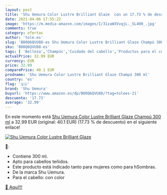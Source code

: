```yaml
---
layout: post
title: 'Shu Uemura Color Lustre Brilliant Glaze  con un 17.73 % de descuento'
date: 2021-04-06 17:55:22
image: 'https://m.media-amazon.com/images/I/31zaW3VvqjL._SL400_.jpg'
comments: true
category: ofertas
author: 'tole.es'
slug: 'B00Q6QVU88-es Shu Uemura Color Lustre Brilliant Glaze Champú 300 ml'
sku: 'B00Q6QVU88-es'
tags: [ 'Belleza','Champús','Cuidado del cabello','Productos para el cuidado del cabello','champú','shu uemura', ]
actualPrice: 32.99 EUR
currency: EUR
price: 32.99
comparePrice: 40.1 EUR
prodname: 'Shu Uemura Color Lustre Brilliant Glaze Champú 300 ml'
country: 'es'
flag: '🇪🇸'
brand: 'Shu Uemura'
buyurl: 'https://www.amazon.es/dp/B00Q6QVU88/?tag=tolees-21'
descuento: '17.73'
average: '32.99'
---
```


En este momento está [Shu Uemura Color Lustre Brilliant Glaze Champú 300 ml](https://www.amazon.es/dp/B00Q6QVU88/?tag=tolees-21) a 32.99 EUR (original: 40.1 EUR) (17.73 %  de descuento) en el siguiente enlace!

[![Shu Uemura Color Lustre Brilliant Glaze ](https://m.media-amazon.com/images/I/31zaW3VvqjL._SL400_.jpg)](https://www.amazon.es/dp/B00Q6QVU88/?tag=tolees-21)

🔎:

- Contiene 300 ml.
- Apto para cabellos teñidos.
- Este producto está indicado tanto para mujeres como para hSombras.
- De la marca Shu Uemura.
- Para el cabello: con color

[🛒 Aquí!!!](https://www.amazon.es/dp/B00Q6QVU88/?tag=tolees-21)
